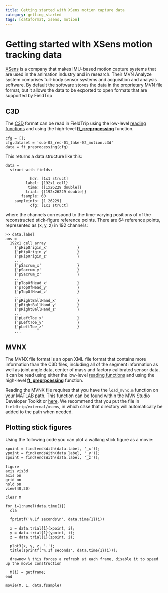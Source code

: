 ```yaml
---
title: Getting started with XSens motion capture data
category: getting_started
tags: [dataformat, xsens, motion]
---
```


# Getting started with XSens motion tracking data

[XSens](http://www.xsens.com) is a company that makes IMU-based motion capture systems that are used in the animation industry and in research. Their MVN Analyze system comprises full-body sensor systems and acquisition and analysis software. By default the software stores the data in the proprietary MVN file format, but it allows the data to be exported to open formats that are supported by FieldTrip

## C3D

The [C3D](https://www.c3d.org) format can be read in FieldTrip using the low-level [reading functions](/development/module/fileio) and using the high-level **[ft_preprpcessing](/reference/ft_preprocessing)** function.

    cfg = [];
    cfg.dataset = 'sub-03_rec-01_take-02_motion.c3d'
    data = ft_preprocessing(cfg)

This returns a data structure like this:

    data =
      struct with fields:

               hdr: [1x1 struct]
             label: {192x1 cell}
              time: {[1x26229 double]}
             trial: {[192x26229 double]}
           fsample: 60
        sampleinfo: [1 26229]
               cfg: [1x1 struct]

where the channels correspond to the time-varying positions of of the reconstructed stick-figure reference points. There are 64 reference points, represented as (x, y, z) in 192 channels:

    >> data.label
    ans =
      192x1 cell array
        {'pHipOrigin_x'             }
        {'pHipOrigin_y'             }
        {'pHipOrigin_z'             }
        ...
        {'pSacrum_x'                }
        {'pSacrum_y'                }
        {'pSacrum_z'                }
        ...
        {'pTopOfHead_x'             }
        {'pTopOfHead_y'             }
        {'pTopOfHead_z'             }
        ...
        {'pRightBallHand_x'         }
        {'pRightBallHand_y'         }
        {'pRightBallHand_z'         }
        ...
        {'pLeftToe_x'               }
        {'pLeftToe_y'               }
        {'pLeftToe_z'               }
        ...


## MVNX

The MVNX file format is an open XML file format that contains more information than the C3D files, including all of the segment information as well as joint angle data, center of mass and factory calibrated sensor data. It can be read using either the low-level [reading functions](/development/module/fileio) and using the high-level **[ft_preprpcessing](/reference/ft_preprocessing)** function.

Reading the MVNX file requires that you have the `load_mvnx.m` function on your MATLAB path. This function can be found within the MVN Studio Developer Toolkit or [here](https://github.com/Roger-Dai/motion-capture). We recommend that you put the file in `fieldtrip/external/xsens`, in which case that directory will automatically be added to the path when needed.


## Plotting stick figures

Using the following code you can plot a walking stick figure as a movie:

    xpoint = find(endsWith(data.label, '_x'));
    ypoint = find(endsWith(data.label, '_y'));
    zpoint = find(endsWith(data.label, '_z'));

    figure
    axis vis3d
    axis on
    grid on
    hold on
    view(40,20)

    clear M

    for i=1:numel(data.time{1})
      cla

      fprintf('%.1f seconds\n', data.time{1}(i))

      x = data.trial{1}(xpoint, i);
      y = data.trial{1}(ypoint, i);
      z = data.trial{1}(zpoint, i);

      plot3(x, y, z, '.');
      title(sprintf('%.1f seconds', data.time{1}(i)));

      drawnow % this forces a refresh at each frame, disable it to speed up the movie construction

      M(i) = getframe;
    end

    movie(M, 1, data.fsample)
